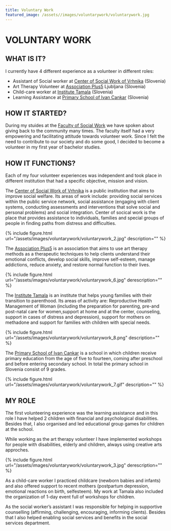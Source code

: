 ```yaml
---
title: Voluntary Work
featured_image: /assets//images/voluntarywork/voluntarywork.jpg
---
```

# VOLUNTARY WORK

## WHAT IS IT?

I currently have 4 different experience as a volunteer in different roles:

- Assistant of Social worker at [Center of Social Work of Vrhnika](http://www.csd-vrhnika.com/) (Slovenia)
- Art Therapy Volunteer at [Association Plus5](https://pomoczumetnostjo.blogspot.pt/) Ljubljana (Slovenia)
- Child-care worker at [Institute Tamala](http://www.prostovoljstvo.org/index.php?t=itemOrganization&uid=3847) (Slovenia)
- Learning Assistance at [Primary School of Ivan Cankar](http://www.osivanacankarja.si/) (Slovenia)


## HOW IT STARTED?

During my stuides at the [Faculty of Social Work](https://www.fsd.uni-lj.si/) we have spoken about giving back to the community many times. The faculty itself had a very empowering and facilitating attitude towards volunteer work. Since I felt the need to contribute to our society and do some good, I decided to become a volunteer in my first year of bachelor studies.

## HOW IT FUNCTIONS?

Each of my four volunteer experiences was independent and took place in different institution that had a specific objective, mission and vision. 

The [Center of Social Work of Vrhnika](http://www.csd-vrhnika.com/) is a public institution that aims to improve social welfare. Its areas of work include: providing social services within the public service network, social assistance (engaging with client systems, conducting assessments and interventions that solve social and personal problems) and social integration. 
Center of socical work is the place that provides assistance to individuals, families and special groups of people in finding paths from distress and difficulties.

{% include figure.html url="/assets/images/voluntarywork/voluntarywork_2.jpg" description="" %}

The [Association Plus5](https://pomoczumetnostjo.blogspot.pt/) is an association that aims to use art therapy methods as a therapeutic techniques to help clients understand their emotional conflicts, develop social skills, improve self-esteem, manage addictions, reduce anxiety, and restore normal function to their lives.

{% include figure.html url="/assets/images/voluntarywork/voluntarywork_6.jpg" derescription="" %}

The [Institute Tamala](http://www.prostovoljstvo.org/index.php?t=itemOrganization&uid=3847) is an institute that helps young families with their transition to parenthood. Its areas of activity are: Reproductive Health Management of Woman (including the preparation for parenting, pre-and post-natal care for women,support at home and at the center, counseling, support in cases of distress and depression), support for mothers on methadone and support for families with children with special needs.


{% include figure.html url="/assets/images/voluntarywork/voluntarywork_8.png" description="" %}

The [Primary School of Ivan Cankar](http://www.osivanacankarja.si/) is a school in which children receive primary education from the age of five to fourteen, coming after preschool and before entering secondary school. In total the primary school in Slovenia consist of 9 grades. 


{% include figure.html url="/assets/images/voluntarywork/voluntarywork_7.gif" description="" %}


## MY ROLE

The first volunteering experience was the learning assistance and in this role I have helped 2 children with financial and psychological disabilities. Besides that, I also organised and led educational group games for children at the school.

While working as the art therapy volunteer I have implemented workshops for people with disabilities, elderly and children, always using creative arts approches.

{% include figure.html url="/assets/images/voluntarywork/voluntarywork_3.jpg" derescription="" %}

As a child-care worker I practiced childcare (newborn babies and infants) and also offered support to recent mothers (postpartum depression, emotional reactions on birth, selfesteem). My work at Tamala also included the organization of 1-day event full of workshops for children.

As the social worker’s assistant I was responsible for helping in supportive counselling (affirming, challenging, encouraging, informing clients). Besides that I also helped enabling social services and benefits in the social services department.

